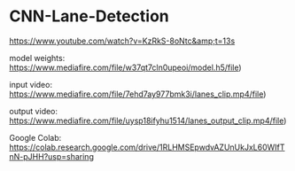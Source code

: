 # CNN-Lane-Detection
https://www.youtube.com/watch?v=KzRkS-8oNtc&amp;t=13s

model weights: https://www.mediafire.com/file/w37qt7cln0upeoi/model.h5/file)

input video: https://www.mediafire.com/file/7ehd7ay977bmk3i/lanes_clip.mp4/file)

output video: https://www.mediafire.com/file/uysp18ifyhu1514/lanes_output_clip.mp4/file)

Google Colab: https://colab.research.google.com/drive/1RLHMSEpwdvAZUnUkJxL60WIfTnN-pJHH?usp=sharing
